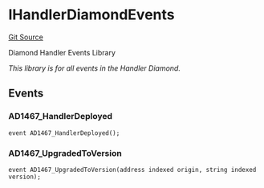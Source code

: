 # IHandlerDiamondEvents
[Git Source](https://github.com/thrackle-io/aquifi-rules-v1/blob/00cdc21330585fccf9dc326a2f7aeba02706eb37/src/common/IEvents.sol)

Diamond Handler Events Library

*This library is for all events in the Handler Diamond.*


## Events
### AD1467_HandlerDeployed

```solidity
event AD1467_HandlerDeployed();
```

### AD1467_UpgradedToVersion

```solidity
event AD1467_UpgradedToVersion(address indexed origin, string indexed version);
```

